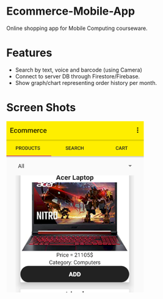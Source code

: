 # Ecommerce-Mobile-App

Online shopping app for Mobile Computing courseware.

# Features
 - Search by text, voice and barcode (using Camera)
 - Connect to server DB through Firestore/Firebase.
 - Show graph/chart representing order history per month. 

# Screen Shots
![alt text](https://github.com/MohamedAdel769/Ecommerce-Mobile-App/blob/main/screenShots/Screenshot%202021-07-01%20184042.png?raw=true)

